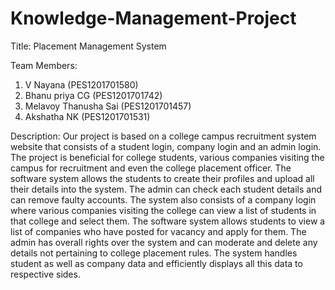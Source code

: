 # Knowledge-Management-Project

Title: Placement Management System

Team Members:
1. V Nayana (PES1201701580)
2. Bhanu priya CG (PES1201701742)
3. Melavoy Thanusha Sai (PES1201701457)
4. Akshatha NK (PES1201701531)

Description:
Our project is based on a college campus recruitment system website that consists of a student login, company login and an admin login. The project is beneficial for college students, various companies visiting the campus for recruitment and even the college placement officer. The software system allows the students to create their profiles and upload all their details into the system. The admin can check each student details and can remove faulty accounts. The system also consists of a company login where various companies visiting the college can view a list of students in that college and select them. The software system allows students to view a list of companies who have posted for vacancy and apply for them. The admin has overall rights over the system and can moderate and delete any details not pertaining to college placement rules. The system handles student as well as company data and efficiently displays all this data to respective sides.
